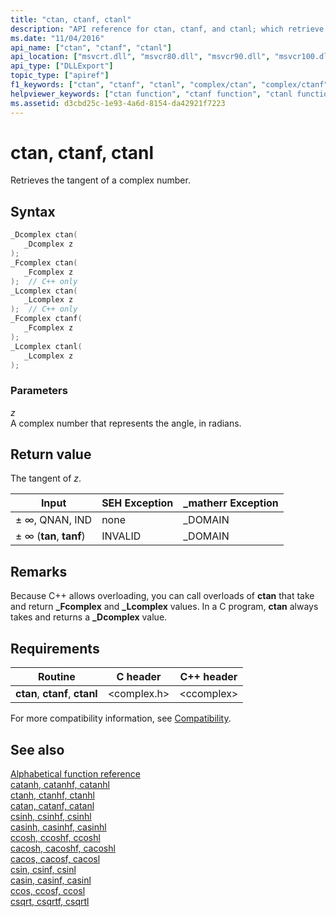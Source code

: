 ```yaml
---
title: "ctan, ctanf, ctanl"
description: "API reference for ctan, ctanf, and ctanl; which retrieve the tangent of a complex number."
ms.date: "11/04/2016"
api_name: ["ctan", "ctanf", "ctanl"]
api_location: ["msvcrt.dll", "msvcr80.dll", "msvcr90.dll", "msvcr100.dll", "msvcr100_clr0400.dll", "msvcr110.dll", "msvcr110_clr0400.dll", "msvcr120.dll", "msvcr120_clr0400.dll", "ucrtbase.dll", "api-ms-win-crt-math-l1-1-0.dll"]
api_type: ["DLLExport"]
topic_type: ["apiref"]
f1_keywords: ["ctan", "ctanf", "ctanl", "complex/ctan", "complex/ctanf", "complex/ctanl"]
helpviewer_keywords: ["ctan function", "ctanf function", "ctanl function"]
ms.assetid: d3cbd25c-1e93-4a6d-8154-da42921f7223
---
```

# ctan, ctanf, ctanl

Retrieves the tangent of a complex number.

## Syntax

```C
_Dcomplex ctan(
   _Dcomplex z
);
_Fcomplex ctan(
   _Fcomplex z
);  // C++ only
_Lcomplex ctan(
   _Lcomplex z
);  // C++ only
_Fcomplex ctanf(
   _Fcomplex z
);
_Lcomplex ctanl(
   _Lcomplex z
);
```

### Parameters

*z*\
A complex number that represents the angle, in radians.

## Return value

The tangent of *z*.

|Input|SEH Exception|**_matherr** Exception|
|-----------|-------------------|--------------------------|
|± ∞, QNAN, IND|none|_DOMAIN|
|± ∞ (**tan**, **tanf**)|INVALID|_DOMAIN|

## Remarks

Because C++ allows overloading, you can call overloads of **ctan** that take and return **_Fcomplex** and **_Lcomplex** values. In a C program, **ctan** always takes and returns a **_Dcomplex** value.

## Requirements

|Routine|C header|C++ header|
|-------------|--------------|------------------|
|**ctan**,  **ctanf**, **ctanl**|\<complex.h>|\<ccomplex>|

For more compatibility information, see [Compatibility](../compatibility.md).

## See also

[Alphabetical function reference](crt-alphabetical-function-reference.md)\
[catanh, catanhf, catanhl](catanh-catanhf-catanhl.md)\
[ctanh, ctanhf, ctanhl](ctanh-ctanhf-ctanhl.md)\
[catan, catanf, catanl](catan-catanf-catanl.md)\
[csinh, csinhf, csinhl](csinh-csinhf-csinhl.md)\
[casinh, casinhf, casinhl](casinh-casinhf-casinhl.md)\
[ccosh, ccoshf, ccoshl](ccosh-ccoshf-ccoshl.md)\
[cacosh, cacoshf, cacoshl](cacosh-cacoshf-cacoshl.md)\
[cacos, cacosf, cacosl](cacos-cacosf-cacosl.md)\
[csin, csinf, csinl](csin-csinf-csinl.md)\
[casin, casinf, casinl](casin-casinf-casinl.md)\
[ccos, ccosf, ccosl](ccos-ccosf-ccosl.md)\
[csqrt, csqrtf, csqrtl](csqrt-csqrtf-csqrtl.md)
